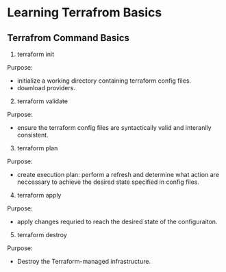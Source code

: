 # Learning Terrafrom Basics

## Terrafrom Command Basics

1. terraform init

Purpose: 
- initialize a working directory containing terraform config files.
- download providers.

2. terraform validate

Purpose: 
- ensure the terraform config files are syntactically valid and interanlly consistent.

3. terraform plan

Purpose:
- create execution plan: perform a refresh and determine what action are neccessary to achieve the desired state specified in config files.

4. terraform apply

Purpose:
- apply changes requried to reach the desired state of the configuraiton.

5. terraform destroy

Purpose:
- Destroy the Terraform-managed infrastructure.


